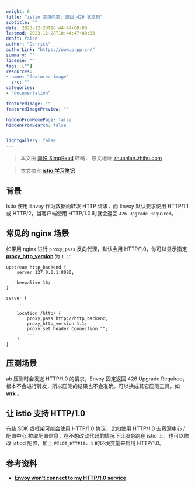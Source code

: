 ```yaml
---
weight: 0
title: "istio 常见问题: 返回 426 状态码"
subtitle: ""
date: 2023-12-28T10:44:47+08:00
lastmod: 2023-12-28T10:44:47+08:00
draft: false
author: "Derrick"
authorLink: "https://www.p-pp.cn/"
summary: ""
license: ""
tags: [""]
resources:
- name: "featured-image"
  src: ""
categories: 
- "documentation"

featuredImage: ""
featuredImagePreview: ""

hiddenFromHomePage: false
hiddenFromSearch: false


lightgallery: false
---
```

> 本文由 [简悦 SimpRead](http://ksria.com/simpread/) 转码， 原文地址 [zhuanlan.zhihu.com](https://zhuanlan.zhihu.com/p/370046252)

> 本文摘自 **[istio 学习笔记](https://link.zhihu.com/?target=https%3A//imroc.cc/learning-istio/faq/426-status-code.html)**  

**背景**
------

Istio 使用 Envoy 作为数据面转发 HTTP 请求，而 Envoy 默认要求使用 HTTP/1.1 或 HTTP/2，当客户端使用 HTTP/1.0 时就会返回 `426 Upgrade Required`。

**常见的 nginx 场景**
----------------

如果用 nginx 进行 `proxy_pass` 反向代理，默认会用 HTTP/1.0，你可以显示指定 **[proxy_http_version](https://link.zhihu.com/?target=https%3A//nginx.org/en/docs/http/ngx_http_proxy_module.html%23proxy_http_version)** 为 `1.1`:

```
upstream http_backend {
    server 127.0.0.1:8080;

    keepalive 16;
}

server {
    ...

    location /http/ {
        proxy_pass http://http_backend;
        proxy_http_version 1.1;
        proxy_set_header Connection "";
        ...
    }
}

```

**压测场景**
--------

ab 压测时会发送 HTTP/1.0 的请求，Envoy 固定返回 426 Upgrade Required，根本不会进行转发，所以压测的结果也不会准确。可以换成其它压测工具，如 **[wrk](https://link.zhihu.com/?target=https%3A//github.com/wg/wrk)** 。

**让 istio 支持 HTTP/1.0**
-----------------------

有些 SDK 或框架可能会使用 HTTP/1.0 协议，比如使用 HTTP/1.0 去资源中心 / 配置中心 拉取配置信息，在不想改动代码的情况下让服务跑在 istio 上，也可以修改 istiod 配置，加上 `PILOT_HTTP10: 1` 的环境变量来启用 HTTP/1.0。

**参考资料**
--------

*   **[Envoy won’t connect to my HTTP/1.0 service](https://link.zhihu.com/?target=https%3A//istio.io/latest/docs/ops/common-problems/network-issues/%23envoy-won-t-connect-to-my-http-1-0-service)**